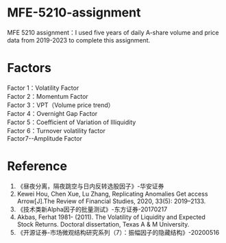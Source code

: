# MFE-5210-assignment
MFE 5210 assignment：I used five years of daily A-share volume and price data from 2019-2023 to complete this assignment.

# Factors
Factor 1：Volatility Factor  
Factor 2：Momentum Factor  
Factor 3：VPT（Volume price trend）  
Factor 4：Overnight Gap Factor  
Factor 5：Coefficient of Variation of Illiquidity  
Factor 6：Turnover volatility factor  
Factor7--Amplitude Factor  


# Reference
1. 《昼夜分离，隔夜跳空与日内反转选股因子》-华安证券  
2.  Kewei Hou, Chen Xue, Lu Zhang, Replicating Anomalies Get access Arrow[J].The Review of Financial Studies, 2020, 33(5): 2019–2133.
3. 《技术类新Alpha因子的批量测试》-东方证券-20170217
4.  Akbas, Ferhat 1981- (2011). The Volatility of Liquidity and Expected Stock Returns. Doctoral dissertation, Texas A & M University.
5. 《开源证券-市场微观结构研究系列（7）：振幅因子的隐藏结构》-20200516

